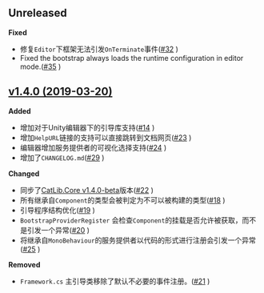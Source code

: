 ## Unreleased

**Fixed**

- 修复`Editor`下框架无法引发`OnTerminate`事件([#32](https://github.com/CatLib/CatLib/issues/32) )
- Fixed the bootstrap always loads the runtime configuration in editor mode.([#35](https://github.com/CatLib/CatLib/issues/35) )

## [v1.4.0 (2019-03-20)](https://github.com/CatLib/CatLib/releases/tag/v1.4.0)

**Added**

- 增加对于Unity编辑器下的引导库支持([#14](https://github.com/CatLib/CatLib/issues/14) )
- 增加`HelpURL`链接的支持可以直接跳转到文档网页([#23](https://github.com/CatLib/CatLib/issues/23) )
- 编辑器增加服务提供者的可视化选择支持([#24](https://github.com/CatLib/CatLib/issues/24) )
- 增加了`CHANGELOG.md`([#29](https://github.com/CatLib/CatLib/issues/29) )

**Changed**

- 同步了[CatLib.Core v1.4.0-beta](https://github.com/CatLib/Core/releases/tag/v1.4.0)版本([#22](https://github.com/CatLib/CatLib/issues/22) )
- 所有继承自`Component`的类型会被判定为不可以被构建的类型([#18](https://github.com/CatLib/CatLib/issues/18) )
- 引导程序结构优化([#19](https://github.com/CatLib/CatLib/issues/19) )
- `BootstrapProviderRegister` 会检查`Component`的挂载是否允许被获取，而不是引发一个异常([#20](https://github.com/CatLib/CatLib/issues/20) )
- 将继承自`MonoBehaviour`的服务提供者以代码的形式进行注册会引发一个异常([#25](https://github.com/CatLib/CatLib/issues/25) )

**Removed**

- `Framework.cs` 主引导类移除了默认不必要的事件注册。([#21](https://github.com/CatLib/CatLib/issues/21) )